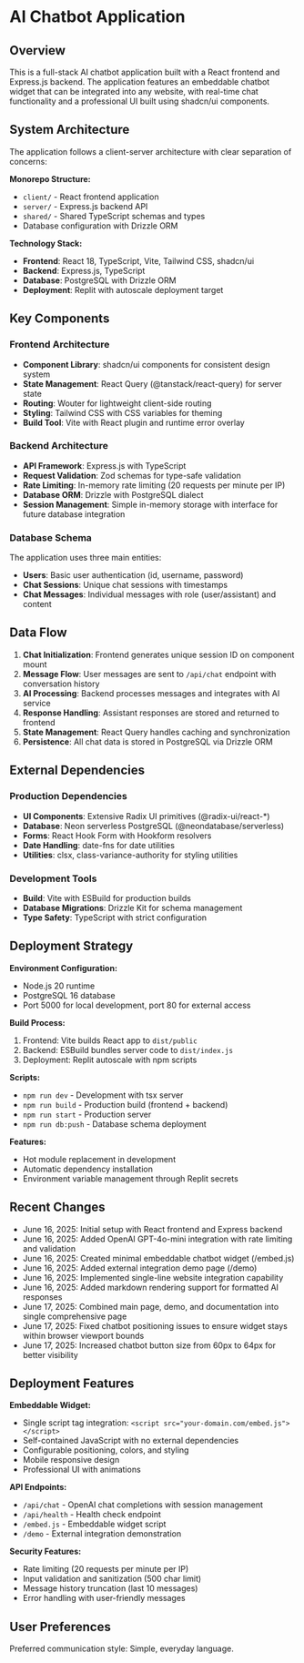 # AI Chatbot Application

## Overview

This is a full-stack AI chatbot application built with a React frontend and Express.js backend. The application features an embeddable chatbot widget that can be integrated into any website, with real-time chat functionality and a professional UI built using shadcn/ui components.

## System Architecture

The application follows a client-server architecture with clear separation of concerns:

**Monorepo Structure:**
- `client/` - React frontend application
- `server/` - Express.js backend API
- `shared/` - Shared TypeScript schemas and types
- Database configuration with Drizzle ORM

**Technology Stack:**
- **Frontend**: React 18, TypeScript, Vite, Tailwind CSS, shadcn/ui
- **Backend**: Express.js, TypeScript
- **Database**: PostgreSQL with Drizzle ORM
- **Deployment**: Replit with autoscale deployment target

## Key Components

### Frontend Architecture
- **Component Library**: shadcn/ui components for consistent design system
- **State Management**: React Query (@tanstack/react-query) for server state
- **Routing**: Wouter for lightweight client-side routing
- **Styling**: Tailwind CSS with CSS variables for theming
- **Build Tool**: Vite with React plugin and runtime error overlay

### Backend Architecture
- **API Framework**: Express.js with TypeScript
- **Request Validation**: Zod schemas for type-safe validation
- **Rate Limiting**: In-memory rate limiting (20 requests per minute per IP)
- **Database ORM**: Drizzle with PostgreSQL dialect
- **Session Management**: Simple in-memory storage with interface for future database integration

### Database Schema
The application uses three main entities:
- **Users**: Basic user authentication (id, username, password)
- **Chat Sessions**: Unique chat sessions with timestamps
- **Chat Messages**: Individual messages with role (user/assistant) and content

## Data Flow

1. **Chat Initialization**: Frontend generates unique session ID on component mount
2. **Message Flow**: User messages are sent to `/api/chat` endpoint with conversation history
3. **AI Processing**: Backend processes messages and integrates with AI service
4. **Response Handling**: Assistant responses are stored and returned to frontend
5. **State Management**: React Query handles caching and synchronization
6. **Persistence**: All chat data is stored in PostgreSQL via Drizzle ORM

## External Dependencies

### Production Dependencies
- **UI Components**: Extensive Radix UI primitives (@radix-ui/react-*)
- **Database**: Neon serverless PostgreSQL (@neondatabase/serverless)
- **Forms**: React Hook Form with Hookform resolvers
- **Date Handling**: date-fns for date utilities
- **Utilities**: clsx, class-variance-authority for styling utilities

### Development Tools
- **Build**: Vite with ESBuild for production builds
- **Database Migrations**: Drizzle Kit for schema management
- **Type Safety**: TypeScript with strict configuration

## Deployment Strategy

**Environment Configuration:**
- Node.js 20 runtime
- PostgreSQL 16 database
- Port 5000 for local development, port 80 for external access

**Build Process:**
1. Frontend: Vite builds React app to `dist/public`
2. Backend: ESBuild bundles server code to `dist/index.js`
3. Deployment: Replit autoscale with npm scripts

**Scripts:**
- `npm run dev` - Development with tsx server
- `npm run build` - Production build (frontend + backend)
- `npm run start` - Production server
- `npm run db:push` - Database schema deployment

**Features:**
- Hot module replacement in development
- Automatic dependency installation
- Environment variable management through Replit secrets

## Recent Changes

- June 16, 2025: Initial setup with React frontend and Express backend
- June 16, 2025: Added OpenAI GPT-4o-mini integration with rate limiting and validation
- June 16, 2025: Created minimal embeddable chatbot widget (/embed.js)
- June 16, 2025: Added external integration demo page (/demo)
- June 16, 2025: Implemented single-line website integration capability
- June 16, 2025: Added markdown rendering support for formatted AI responses
- June 17, 2025: Combined main page, demo, and documentation into single comprehensive page
- June 17, 2025: Fixed chatbot positioning issues to ensure widget stays within browser viewport bounds
- June 17, 2025: Increased chatbot button size from 60px to 64px for better visibility

## Deployment Features

**Embeddable Widget:**
- Single script tag integration: `<script src="your-domain.com/embed.js"></script>`
- Self-contained JavaScript with no external dependencies
- Configurable positioning, colors, and styling
- Mobile responsive design
- Professional UI with animations

**API Endpoints:**
- `/api/chat` - OpenAI chat completions with session management
- `/api/health` - Health check endpoint
- `/embed.js` - Embeddable widget script
- `/demo` - External integration demonstration

**Security Features:**
- Rate limiting (20 requests per minute per IP)
- Input validation and sanitization (500 char limit)
- Message history truncation (last 10 messages)
- Error handling with user-friendly messages

## User Preferences

Preferred communication style: Simple, everyday language.